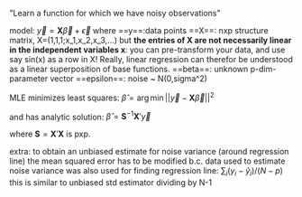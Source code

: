 "Learn a function for which we have noisy observations"

model:
$\vec{y}=\boldsymbol{X}\vec{\beta}+\vec{\epsilon}$
where
==y==:data points
==X==: nxp structure matrix, X=(1,1,1;x_1,x_2,x_3,...) but **the entries of X are not necessarily linear in the independent variables x**: you can pre-transform your data, and use say sin(x) as a row in X!
Really, linear regression can therefor be understood as a linear superposition of base functions.
==beta==: unknown p-dim- parameter vector
==epsilon==: noise ~ N(0,sigma^2)

MLE minimizes least squares:
$\hat{\beta}=\arg\min ||\vec{y}-\boldsymbol{X}\vec{\beta}||^2$

and has analytic solution:
$\hat{\beta}=\boldsymbol{S}^{-1}\boldsymbol{X}'\vec{y}$

where $\boldsymbol{S}=\boldsymbol{X}'\boldsymbol{X}$ is pxp.

extra:
to obtain an unbiased estimate for noise variance (around regression line) the mean squared error has to be modified b.c. data used to estimate noise variance was also used for finding regression line:
$\sum_i(y_i-\hat{y}_i)/(N-p)$
this is similar to unbiased std estimator dividing by N-1